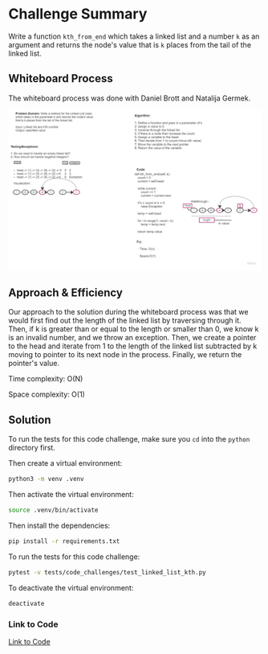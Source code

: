 # Challenge Summary

Write a function `kth_from_end` which takes a linked list and a number `k` as an argument and returns the node's value that is `k` places from the tail of the linked list.

## Whiteboard Process

The whiteboard process was done with Daniel Brott and Natalija Germek.

![Linked List Kth From End](linked_list_kth.jpg)


## Approach & Efficiency

Our approach to the solution during the whiteboard process was that we would first find out the length of the linked
list by traversing through it. Then, if k is greater than or equal to the length or smaller than 0, we know k is an
invalid number, and we throw an exception. Then, we create a pointer to the head and iterate from 1 to the length of
the linked list subtracted by k moving to pointer to its next node in the process. Finally, we return the pointer's
value.

Time complexity: O(N)

Space complexity: O(1)

## Solution

To run the tests for this code challenge, make sure you `cd` into the `python` directory first.

Then create a virtual environment:

```bash
python3 -m venv .venv
```

Then activate the virtual environment:

```bash
source .venv/bin/activate
```

Then install the dependencies:

```bash
pip install -r requirements.txt
```

To run the tests for this code challenge:

```bash
pytest -v tests/code_challenges/test_linked_list_kth.py
```

To deactivate the virtual environment:

```bash
deactivate
```

### Link to Code

[Link to Code](../../data_structures/linked_list/linked_list.py)
